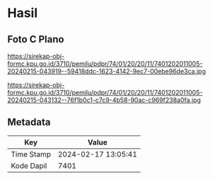 # Hasil

## Foto C Plano

https://sirekap-obj-formc.kpu.go.id/3710/pemilu/pdpr/74/01/20/20/11/7401202011005-20240215-043919--59418ddc-1623-4142-9ec7-00ebe96de3ca.jpg

https://sirekap-obj-formc.kpu.go.id/3710/pemilu/pdpr/74/01/20/20/11/7401202011005-20240215-043132--76f1b0c1-c7c9-4b58-90ac-c969f238a0fa.jpg


## Metadata

| Key        | Value               |
| ---------- | ------------------- |
| Time Stamp | 2024-02-17 13:05:41 |
| Kode Dapil | 7401                |



